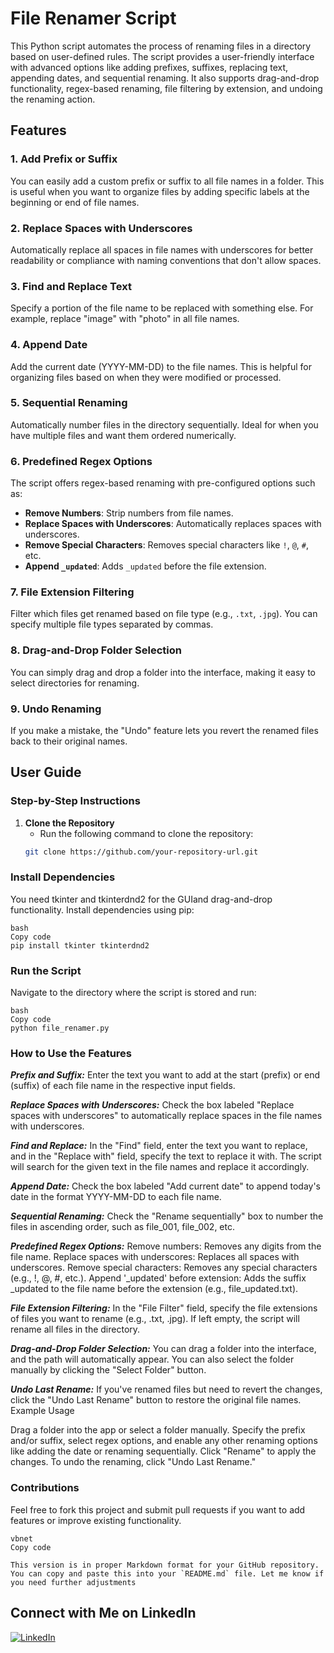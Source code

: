 # File Renamer Script

This Python script automates the process of renaming files in a directory based on user-defined rules. The script provides a user-friendly interface with advanced options like adding prefixes, suffixes, replacing text, appending dates, and sequential renaming. It also supports drag-and-drop functionality, regex-based renaming, file filtering by extension, and undoing the renaming action.

## Features

### 1. Add Prefix or Suffix
You can easily add a custom prefix or suffix to all file names in a folder. This is useful when you want to organize files by adding specific labels at the beginning or end of file names.

### 2. Replace Spaces with Underscores
Automatically replace all spaces in file names with underscores for better readability or compliance with naming conventions that don't allow spaces.

### 3. Find and Replace Text
Specify a portion of the file name to be replaced with something else. For example, replace "image" with "photo" in all file names.

### 4. Append Date
Add the current date (YYYY-MM-DD) to the file names. This is helpful for organizing files based on when they were modified or processed.

### 5. Sequential Renaming
Automatically number files in the directory sequentially. Ideal for when you have multiple files and want them ordered numerically.

### 6. Predefined Regex Options
The script offers regex-based renaming with pre-configured options such as:
- **Remove Numbers**: Strip numbers from file names.
- **Replace Spaces with Underscores**: Automatically replaces spaces with underscores.
- **Remove Special Characters**: Removes special characters like `!`, `@`, `#`, etc.
- **Append `_updated`**: Adds `_updated` before the file extension.

### 7. File Extension Filtering
Filter which files get renamed based on file type (e.g., `.txt`, `.jpg`). You can specify multiple file types separated by commas.

### 8. Drag-and-Drop Folder Selection
You can simply drag and drop a folder into the interface, making it easy to select directories for renaming.

### 9. Undo Renaming
If you make a mistake, the "Undo" feature lets you revert the renamed files back to their original names.

## User Guide

### Step-by-Step Instructions

1. **Clone the Repository**
   - Run the following command to clone the repository:
   ```bash
   git clone https://github.com/your-repository-url.git
   ```
### Install Dependencies
You need tkinter and tkinterdnd2 for the GUIand drag-and-drop functionality. Install dependencies using pip:
```
bash
Copy code
pip install tkinter tkinterdnd2
```
### Run the Script
Navigate to the directory where the script is stored and run:
```
bash
Copy code
python file_renamer.py
```
### How to Use the Features
***Prefix and Suffix:*** Enter the text you want to add at the start (prefix) or end (suffix) of each file name in the respective input fields.

***Replace Spaces with Underscores:*** Check the box labeled "Replace spaces with underscores" to automatically replace spaces in the file names with underscores.

***Find and Replace:*** In the "Find" field, enter the text you want to replace, and in the "Replace with" field, specify the text to replace it with. The script will search for the given text in the file names and replace it accordingly.

***Append Date:*** Check the box labeled "Add current date" to append today's date in the format YYYY-MM-DD to each file name.

***Sequential Renaming:*** Check the "Rename sequentially" box to number the files in ascending order, such as file_001, file_002, etc.

***Predefined Regex Options:***
Remove numbers: Removes any digits from the file name.
Replace spaces with underscores: Replaces all spaces with underscores.
Remove special characters: Removes any special characters (e.g., !, @, #, etc.).
Append '_updated' before extension: Adds the suffix _updated to the file name before the extension (e.g., file_updated.txt).

***File Extension Filtering:*** In the "File Filter" field, specify the file extensions of files you want to rename (e.g., .txt, .jpg). If left empty, the script will rename all files in the directory.

***Drag-and-Drop Folder Selection:*** You can drag a folder into the interface, and the path will automatically appear. You can also select the folder manually by clicking the "Select Folder" button.

***Undo Last Rename:*** If you've renamed files but need to revert the changes, click the "Undo Last Rename" button to restore the original file names.
Example Usage

Drag a folder into the app or select a folder manually.
Specify the prefix and/or suffix, select regex options, and enable any other renaming options like adding the date or renaming sequentially.
Click "Rename" to apply the changes.
To undo the renaming, click "Undo Last Rename."

### Contributions

Feel free to fork this project and submit pull requests if you want to add features or improve existing functionality.
```
vbnet
Copy code

This version is in proper Markdown format for your GitHub repository. You can copy and paste this into your `README.md` file. Let me know if you need further adjustments
```
## Connect with Me on LinkedIn
[![LinkedIn](https://img.shields.io/badge/LinkedIn-Connect-blue)](https://www.linkedin.com/in/gurvir-singh-3a98a6255/)

